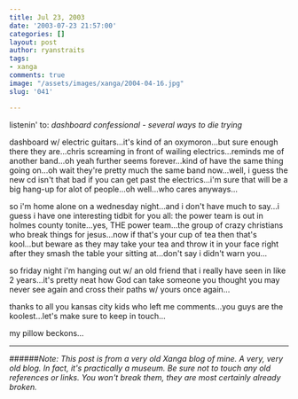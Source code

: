```yaml
---
title: Jul 23, 2003
date: '2003-07-23 21:57:00'
categories: []
layout: post
author: ryanstraits
tags:
- xanga
comments: true
image: "/assets/images/xanga/2004-04-16.jpg"
slug: '041'

---
```

listenin' to: <em>dashboard confessional - several ways to die trying</em>

<!-- break -->

dashboard w/ electric guitars...it's kind of an oxymoron...but sure enough there they are...chris screaming in front of wailing electrics...reminds me of another band...oh yeah further seems forever...kind of have the same thing going on...oh wait they're pretty much the same band now...well, i guess the new cd isn't that bad if you can get past the electrics...i'm sure that will be a big hang-up for alot of people...oh well...who cares anyways...

so i'm home alone on a wednesday night...and i don't have much to say...i guess i have one interesting tidbit for you all: the power team is out in holmes county tonite...yes, THE power team...the group of crazy christians who break things for jesus...now if that's your cup of tea then that's kool...but beware as they may take your tea and throw it in your face right after they smash the table your sitting at...don't say i didn't warn you...

so friday night i'm hanging out w/ an old friend that i really have seen in like 2 years...it's pretty neat how God can take someone you thought you may never see again and cross their paths w/ yours once again...

thanks to all you kansas city kids who left me comments...you guys are the koolest...let's make sure to keep in touch...

my pillow beckons...

---

######*Note: This post is from a very old Xanga blog of mine. A very, very old blog. In fact, it's practically a museum. Be sure not to touch any old references or links. You won't break them, they are most certainly already broken.*